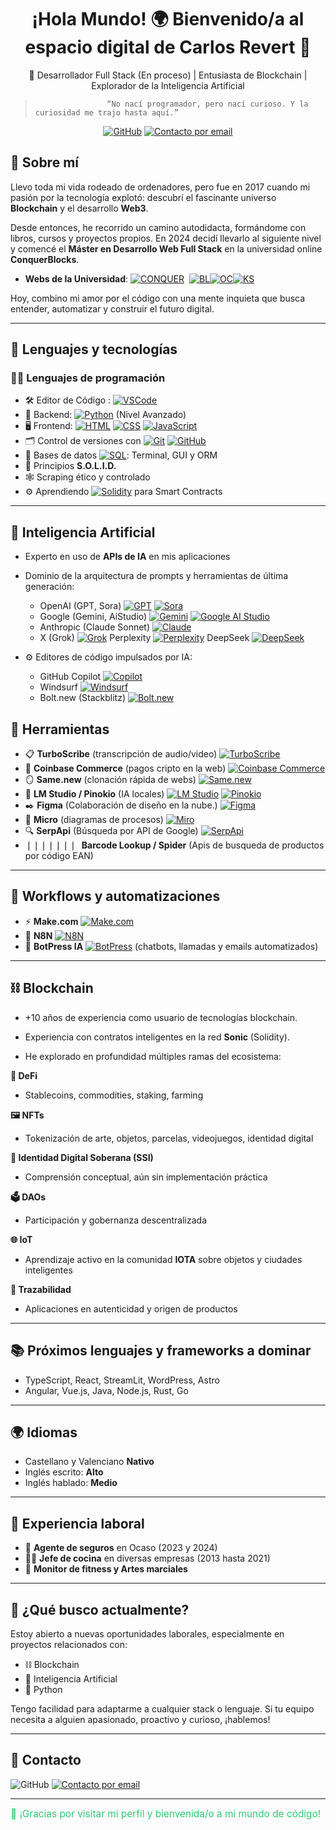 <h1 align="center">¡Hola Mundo! 🌍 Bienvenido/a al espacio digital de Carlos Revert  👋</h1>

<p align="center">
🎯 Desarrollador Full Stack (En proceso) | Entusiasta de Blockchain | Explorador de la Inteligencia Artificial

>                     “No nací programador, pero nací curioso. Y la curiosidad me trajo hasta aquí.”
</p>

<p align="center">
  <a href="https://github.com/RevertDeveloper"><img src="https://img.shields.io/github/followers/RevertDeveloper?label=GitHub&style=social" alt="GitHub" /></a>
  <a href="mailto:revert.developer@gmail.com"><img src="https://img.shields.io/badge/email-revert.developer@gmail.com-333?logo=gmail&style=flat-square" alt="Contacto por email"></a>
</p>

## 🚀 Sobre mí

Llevo toda mi vida rodeado de ordenadores, pero fue en 2017 cuando mi pasión por la tecnología explotó: descubrí el fascinante universo **Blockchain** y el desarrollo **Web3**.

Desde entonces, he recorrido un camino autodidacta, formándome con libros, cursos y proyectos propios.
En 2024 decidí llevarlo al siguiente nivel y comencé el **Máster en Desarrollo Web Full Stack** en la universidad online **ConquerBlocks**.
* **Webs de la Universidad**: [![CONQUER](https://img.shields.io/badge/CONQUER-000000?style=flat\&logo=data:image/svg%2bxml)](https://www.conquerblocks.com/)&nbsp;&nbsp;[![BL](https://img.shields.io/badge/BL-FFD700?style=flat\&logo=data:image/svg%2bxml)](https://www.conquerblocks.com/agenda/fullstack/eu?utm_source=website&utm_medium=rebound&utm_campaign=conquerblocks/?utm_source=website)[![OC](https://img.shields.io/badge/OC-90EE90?style=flat\&logo=data:image/svg%2bxml)](https://www.conquerblocks.com/master-desarrollo-web-full-stack)[![KS](https://img.shields.io/badge/KS-87CEEB?style=flat\&logo=data:image/svg%2bxml)](https://app.conquerblocks.com/)


Hoy, combino mi amor por el código con una mente inquieta que busca entender, automatizar y construir el futuro digital.


---

## 🧠 Lenguajes y tecnologías

### 👨‍💻 Lenguajes de programación
- 🛠️ Editor de Código : [![VSCode](https://img.shields.io/badge/Visual_Studio_Code-007ACC?style=flat\&logo=visualstudiocode\&logoColor=white)](https://code.visualstudio.com/)
- 🐍 Backend: [![Python](https://img.shields.io/badge/Python-3776AB?style=flat\&logo=python\&logoColor=white)](https://www.python.org/) (Nivel Avanzado)
- 🖥️ Frontend: [![HTML](https://img.shields.io/badge/HTML5-E34F26?style=flat\&logo=html5\&logoColor=white)](https://www.w3schools.com/html/)
[![CSS](https://img.shields.io/badge/CSS3-1572B6?style=flat\&logo=css3\&logoColor=white)](https://www.w3schools.com/css/)
[![JavaScript](https://img.shields.io/badge/JavaScript-F7DF1E?style=flat\&logo=javascript\&logoColor=black)](https://www.w3schools.com/js/)
- 🗂️ Control de versiones con [![Git](https://img.shields.io/badge/Git-F05032?style=flat\&logo=git\&logoColor=white)](https://git-scm.com/) [![GitHub](https://img.shields.io/badge/GitHub-181717?style=flat\&logo=github\&logoColor=white)](https://github.com/)
- 🧮 Bases de datos [![SQL](https://img.shields.io/badge/SQL-4479A1?style=flat\&logo=mysql\&logoColor=white)](https://www.mysql.com/): Terminal, GUI y ORM
- 🧱 Principios **S.O.L.I.D.**
- 🕸️ Scraping ético y controlado
- ⚙️ Aprendiendo [![Solidity](https://img.shields.io/badge/Solidity-363636?style=flat\&logo=solidity\&logoColor=white)](https://soliditylang.org/)
 para Smart Contracts

---


## 🧬 Inteligencia Artificial

- Experto en uso de **APIs de IA** en mis aplicaciones
- Dominio de la arquitectura de prompts y herramientas de última generación:
  - OpenAI (GPT, Sora) [![GPT](https://img.shields.io/badge/OpenAI-GPT-10a37f?style=flat&logo=openai&logoColor=white)](https://chatgpt.com/) [![Sora](https://img.shields.io/badge/Sora-VideoAI-8e44ad)](https://sora.chatgpt.com/explore/videos)
  - Google (Gemini, AiStudio) [![Gemini](https://img.shields.io/badge/Gemini-Google-black?logo=google)](https://gemini.google.com/app) [![Google AI Studio](https://img.shields.io/badge/Google_AI_Studio-4285F4?style=flat&logo=google&logoColor=white)](https://aistudio.google.com/)
  - Anthropic (Claude Sonnet) [![Claude](https://img.shields.io/badge/Claude-Anthropic-blueviolet)](https://claude.ai/)
  - X (Grok) [![Grok](https://img.shields.io/badge/Grok-000000?style=flat&logo=x&logoColor=white)](https://x.ai/) Perplexity [![Perplexity](https://img.shields.io/badge/Perplexity-1E90FF?style=flat&logo=perplexity&logoColor=white)](https://www.perplexity.ai/) DeepSeek [![DeepSeek](https://img.shields.io/badge/DeepSeek-00BFFF?style=flat&logo=deepseek&logoColor=white)](https://chat.deepseek.com/)


    
- ⚙️ Editores de código impulsados por IA:
  - GitHub Copilot [![Copilot](https://img.shields.io/badge/GitHub_Copilot-222?logo=github&logoColor=green)](https://github.com/features/copilot)
  - Windsurf       [![Windsurf](https://img.shields.io/badge/Windsurf-1E90FF?style=flat&logo=windsurf&logoColor=white)](https://windsurf.com/editor)
  - Bolt.new (Stackblitz) [![Bolt.new](https://img.shields.io/badge/Bolt.new-FFCC00?style=flat&logo=stackblitz&logoColor=black)](https://bolt.new/)


## 🧰 Herramientas

- 📋 **TurboScribe** (transcripción de audio/video) [![TurboScribe](https://img.shields.io/badge/TurboScribe-4A90E2?style=flat)](https://turboscribe.ai/es/)
- 💸 **Coinbase Commerce** (pagos cripto en la web) [![Coinbase Commerce](https://img.shields.io/badge/Coinbase_Commerce-0052FF?style=flat&logo=coinbase&logoColor=white)](https://www.coinbase.com/es-es/commerce)
- 🪞 **Same.new** (clonación rápida de webs) [![Same.new](https://img.shields.io/badge/Same.new-1ABC9C?style=flat)](https://same.new/)
- 🧠 **LM Studio / Pinokio** (IA locales) [![LM Studio](https://img.shields.io/badge/LM_Studio-5A67D8?style=flat)](https://lmstudio.ai/) [![Pinokio](https://img.shields.io/badge/Pinokio-34D399?style=flat)](https://pinokio.computer/)
- ✒️ **Figma** (Colaboración de diseño en la nube.) [![Figma](https://img.shields.io/badge/Figma-F24E1E?style=flat&logo=figma&logoColor=white)](https://www.figma.com/)
- 🧭 **Micro** (diagramas de procesos) [![Miro](https://img.shields.io/badge/Miro-FFDA2B?style=flat&logo=miro&logoColor=050038)](https://miro.com/es/diagrama/)
- 🔍 **SerpApi** (Búsqueda por API de Google) [![SerpApi](https://img.shields.io/badge/SerpApi-GoogleScraper-lightgrey)](https://serpapi.com/)
- ❘❘❘❘❘❘❘ &nbsp;**Barcode Lookup / Spider** (Apis de busqueda de productos por código EAN)

---

## 🔁 Workflows y automatizaciones

- ⚡ **Make.com** [![Make.com](https://img.shields.io/badge/Make-4526E6?style=flat&logo=make&logoColor=white)](https://www.make.com/en)
- 🧩 **N8N** [![N8N](https://img.shields.io/badge/N8N-Workflow-orange)](https://n8n.io/)
- 🤖 **BotPress IA** [![BotPress](https://img.shields.io/badge/BotPress-Chatbot-red)](https://botpress.com/es) (chatbots, llamadas y emails automatizados)

---

## ⛓️ Blockchain

- +10 años de experiencia como usuario de tecnologías blockchain.
- Experiencia con contratos inteligentes en la red **Sonic** (Solidity).

- He explorado en profundidad múltiples ramas del ecosistema:

**🧾 DeFi**
- Stablecoins, commodities, staking, farming
  
**🖼️ NFTs**
- Tokenización de arte, objetos, parcelas, videojuegos, identidad digital

**🧬 Identidad Digital Soberana (SSI)**
- Comprensión conceptual, aún sin implementación práctica

**🗳️ DAOs**
- Participación y gobernanza descentralizada
  
**🌐 IoT**
- Aprendizaje activo en la comunidad **IOTA** sobre objetos y ciudades inteligentes
  
**🧾 Trazabilidad**
- Aplicaciones en autenticidad y origen de productos

---

## 📚 Próximos lenguajes y frameworks a dominar

- TypeScript, React, StreamLit, WordPress, Astro  
- Angular, Vue.js, Java, Node.js, Rust, Go

---

## 🌍 Idiomas

- Castellano y Valenciano **Nativo**
- Inglés escrito: **Alto**  
- Inglés hablado: **Medio**

---

## 💼 Experiencia laboral

- 🤝 **Agente de seguros** en Ocaso (2023 y 2024)
- 🧑‍🍳 **Jefe de cocina** en diversas empresas (2013 hasta 2021)
- 🥋 **Monitor de fitness y Artes marciales**

---

## 🎯 ¿Qué busco actualmente?

Estoy abierto a nuevas oportunidades laborales, especialmente en proyectos relacionados con:
- ⛓️ Blockchain
- 🤖 Inteligencia Artificial
- 🐍 Python

Tengo facilidad para adaptarme a cualquier stack o lenguaje. Si tu equipo necesita a alguien apasionado, proactivo y curioso, ¡hablemos!

---

## 💬 Contacto

<p 
  <a href="https://github.com/TuUsuario"><img src="https://img.shields.io/github/followers/TuUsuario?label=GitHub&style=social" alt="GitHub" /></a>
  <a href="mailto:revert.developer@gmail.com"><img src="https://img.shields.io/badge/email-revert.developer@gmail.com-red?logo=gmail&style=flat-square" alt="Contacto por email"></a>
</p>

---

<span style="color:#2ecc71; font-size:1.1em">💚 ¡Gracias por visitar mi perfil y bienvenida/o a mi mundo de código!</span>
